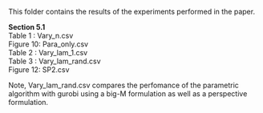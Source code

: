 This folder contains the results of the experiments performed in the paper.

**Section 5.1** <br />
Table 1  : Vary_n.csv <br />
Figure 10: Para_only.csv <br />
Table 2  : Vary_lam_1.csv <br />
Table 3  : Vary_lam_rand.csv <br />
Figure 12: SP2.csv

Note, Vary_lam_rand.csv compares the perfomance of the parametric algorithm with gurobi using a big-M formulation as well as a perspective formulation. 
